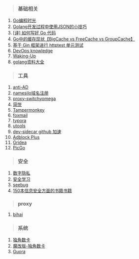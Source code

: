 > ### 基础相关
1. [Go编程时光](http://golang.iswbm.com/en/latest/index.html "Go编程时光")
2. [Golang开发过程中使用JSON的小技巧](https://github.com/lper/document/blob/master/tech/Golang%20%E4%B8%AD%E4%BD%BF%E7%94%A8%20JSON%20%E7%9A%84%E5%B0%8F%E6%8A%80%E5%B7%A7.md "Golang开发过程中使用JSON的小技巧")
3. [[译] 如何写好 Go 代码](https://github.com/lper/document/blob/master/tech/%5B%E8%AF%91%5D%20%E5%A6%82%E4%BD%95%E5%86%99%E5%A5%BD%20Go%20%E4%BB%A3%E7%A0%81.md "[译] 如何写好 Go 代码")
4. [Go中的缓存现状【BigCache vs FreeCache vs GroupCache】](https://github.com/lper/document/blob/master/tech/Go%E4%B8%AD%E7%9A%84%E7%BC%93%E5%AD%98%E7%8E%B0%E7%8A%B6%E3%80%90BigCache%20vs%20FreeCache%20vs%20GroupCache%E3%80%91.md "Go中的缓存现状【BigCache vs FreeCache vs GroupCache】")
5. [基于 Gin 框架进行 httptest 单元测试](https://github.com/lper/document/blob/master/tech/Golang%20%E5%AD%A6%E4%B9%A0%E2%80%94%E2%80%94%E5%9F%BA%E4%BA%8E%20Gin%20%E6%A1%86%E6%9E%B6%E8%BF%9B%E8%A1%8C%20httptest%20%E5%8D%95%E5%85%83%E6%B5%8B%E8%AF%95.md "基于 Gin 框架进行 httptest 单元测试")
6. [DevOps knowledge](https://devops.phodal.com/)
7. [Waking-Up](https://github.com/wolverinn/Waking-Up)
8. [golang资料大全](https://github.com/0voice/Introduction-to-Golang)
> ### 工具
1. [anti-AD](https://anti-ad.net/)
2. [namesilo域名注册](https://www.namesilo.com/) 
3. [proxy-switchyomega](https://github.com/FelisCatus/SwitchyOmega/)
4. [简悦](http://ksria.com/simpread/)
5. [Tampermonkey](http://tampermonkey.net/)
6. [foxmail](https://www.foxmail.com/)
7. [typora](https://www.typora.io/)
8. [utools](http://u.tools/)
9. [dev-sidecar github 加速](https://github.com/docmirror/dev-sidecar)
10. [Adblock Plus](https://adblockplus.org/)
11. [Gridea](https://github.com/getgridea/gridea)
12. [PicGo](https://github.com/Molunerfinn/PicGo)
> ### 安全
1. [数字隐私](https://github.com/ffffffff0x/Digital-Privacy)
2. [安全学习](https://github.com/ffffffff0x/1earn)
3. [seebug](https://paper.seebug.org/)
4. [150本信息安全方面的书籍书籍](https://github.com/olist213/Information_Security_Books)
> ### proxy
1. [bihai](https://proxies.bihai.cf/)

> ### 系统
 1. [独角数卡](https://github.com/assimon/dujiaoka)
 2. [魔改版-独角数卡](https://github.com/iLay1678/dujiaoka-mod)
 3. [Guora](https://github.com/meloalright/guora)